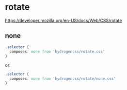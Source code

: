 # rotate

https://developer.mozilla.org/en-US/docs/Web/CSS/rotate

## none
```css
.selector {
  composes: none from 'hydrogencss/rotate.css'
}
```

or:
```css
.selector {
  composes: none from 'hydrogencss/rotate/none.css'
}
```

